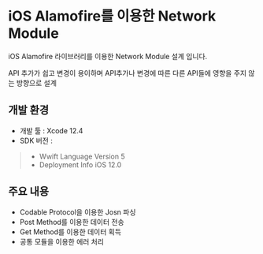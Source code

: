 # iOS Alamofire를 이용한 Network Module


iOS Alamofire 라이브러리를 이용한 Network Module 설계 입니다.

API 추가가 쉽고 변경이 용이하며 API추가나 변경에 따른 다른 API들에 영향을 주지 않는 방향으로 설계


## 개발 환경


- 개발 툴 : Xcode 12.4
- SDK 버전 :
 > + Wwift Language Version 5
 > + Deployment Info iOS 12.0
 
 
## 주요 내용


- Codable Protocol을 이용한 Josn 파싱
- Post Method를 이용한 데이터 전송
- Get Method를 이용한 데이터 획득
- 공통 모듈을 이용한 에러 처리
